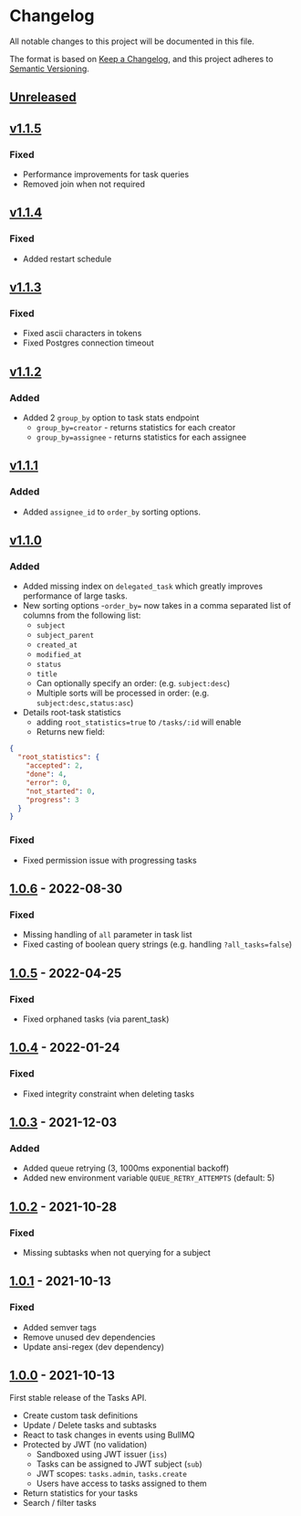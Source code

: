 # Changelog
All notable changes to this project will be documented in this file.

The format is based on [Keep a Changelog](https://keepachangelog.com/en/1.0.0/),
and this project adheres to [Semantic Versioning](https://semver.org/spec/v2.0.0.html).

## [Unreleased](https://github.com/digirati-co-uk/tasks-api/compare/v1.1.5...main)

<!--
### Added
### Changed
### Deprecated
### Removed
### Fixed
### Security
-->

## [v1.1.5](https://github.com/digirati-co-uk/tasks-api/compare/v1.1.4...v1.1.5)

### Fixed
- Performance improvements for task queries
- Removed join when not required

## [v1.1.4](https://github.com/digirati-co-uk/tasks-api/compare/v1.1.3...v1.1.4)

### Fixed
- Added restart schedule

## [v1.1.3](https://github.com/digirati-co-uk/tasks-api/compare/v1.1.2...v1.1.3)

### Fixed
- Fixed ascii characters in tokens
- Fixed Postgres connection timeout

## [v1.1.2](https://github.com/digirati-co-uk/tasks-api/compare/v1.1.1...v1.1.2)

### Added
- Added 2 `group_by` option to task stats endpoint
  - `group_by=creator` - returns statistics for each creator
  - `group_by=assignee` - returns statistics for each assignee

## [v1.1.1](https://github.com/digirati-co-uk/tasks-api/compare/v1.1.0...v1.1.1)

### Added
- Added `assignee_id` to `order_by` sorting options.

## [v1.1.0](https://github.com/digirati-co-uk/tasks-api/compare/v1.0.6...v1.1.0)

### Added
- Added missing index on `delegated_task` which greatly improves performance of large tasks.
- New sorting options
  -`order_by=` now takes in a comma separated list of columns from the following list:
    - `subject`
    - `subject_parent`
    - `created_at`
    - `modified_at`
    - `status`
    - `title`
  - Can optionally specify an order: (e.g. `subject:desc`)
  - Multiple sorts will be processed in order: (e.g. `subject:desc,status:asc`)
- Details root-task statistics
  - adding `root_statistics=true` to `/tasks/:id` will enable
  - Returns new field:
```json
{
  "root_statistics": {
    "accepted": 2,
    "done": 4,
    "error": 0,
    "not_started": 0,
    "progress": 3
  }
}
```

### Fixed
- Fixed permission issue with progressing tasks

## [1.0.6](https://github.com/digirati-co-uk/tasks-api/compare/v1.0.5...v1.0.6) - 2022-08-30

### Fixed
- Missing handling of `all` parameter in task list
- Fixed casting of boolean query strings (e.g. handling `?all_tasks=false`)

## [1.0.5](https://github.com/digirati-co-uk/tasks-api/compare/v1.0.4...v1.0.5) - 2022-04-25

### Fixed
- Fixed orphaned tasks (via parent_task)

## [1.0.4](https://github.com/digirati-co-uk/tasks-api/compare/v1.0.3...v1.0.4) - 2022-01-24

### Fixed
- Fixed integrity constraint when deleting tasks

## [1.0.3](https://github.com/digirati-co-uk/tasks-api/compare/v1.0.2...v1.0.3) - 2021-12-03

### Added
- Added queue retrying (3, 1000ms exponential backoff)
- Added new environment variable `QUEUE_RETRY_ATTEMPTS` (default: 5)

## [1.0.2](https://github.com/digirati-co-uk/tasks-api/releases/tag/v1.0.2) - 2021-10-28

### Fixed
- Missing subtasks when not querying for a subject

## [1.0.1](https://github.com/digirati-co-uk/tasks-api/releases/tag/v1.0.1) - 2021-10-13

### Fixed
- Added semver tags
- Remove unused dev dependencies
- Update ansi-regex (dev dependency)

## [1.0.0](https://github.com/digirati-co-uk/tasks-api/releases/tag/v1.0.0) - 2021-10-13
First stable release of the Tasks API.

- Create custom task definitions
- Update / Delete tasks and subtasks
- React to task changes in events using BullMQ
- Protected by JWT (no validation)
  - Sandboxed using JWT issuer (`iss`)
  - Tasks can be assigned to JWT subject (`sub`)
  - JWT scopes: `tasks.admin`, `tasks.create`
  - Users have access to tasks assigned to them
- Return statistics for your tasks
- Search / filter tasks
